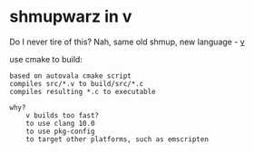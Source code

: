 # shmupwarz in v

Do I never tire of this? Nah, same old shmup, new language - [v](https://vlang.io/)

use cmake to build:

    based on autovala cmake script
    compiles src/*.v to build/src/*.c
    compiles resulting *.c to executable 

    why?
        v builds too fast?
        to use clang 10.0
        to use pkg-config
        to target other platforms, such as emscripten